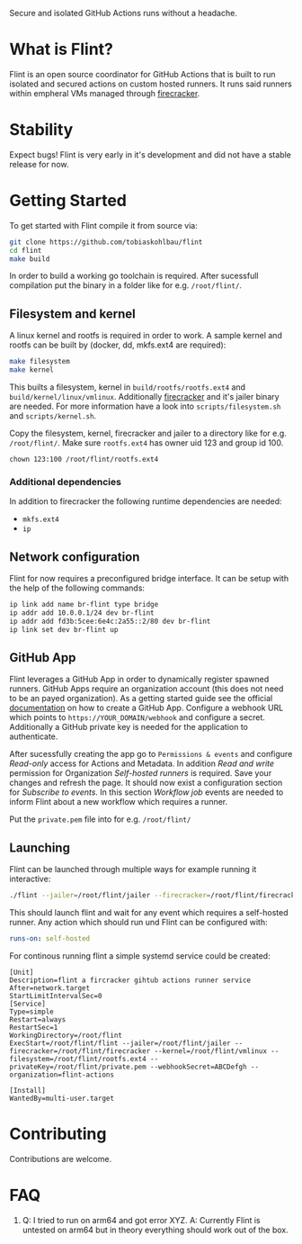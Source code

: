 Secure and isolated GitHub Actions runs without a headache.

# What is Flint?
Flint is an open source coordinator for GitHub Actions that is built to run isolated and secured actions on custom hosted runners.
It runs said runners within empheral VMs managed through [firecracker](https://github.com/firecracker-microvm/firecracker).

# Stability

Expect bugs! Flint is very early in it's development and did not have a stable release for now.

# Getting Started

To get started with Flint compile it from source via:

```sh
git clone https://github.com/tobiaskohlbau/flint
cd flint
make build
````

In order to build a working go toolchain is required. After sucessfull compilation put the binary in a folder like for
e.g. `/root/flint/`.

## Filesystem and kernel
A linux kernel and rootfs is required in order to work. A sample kernel and rootfs can be built by (docker, dd, mkfs.ext4 are required):

```sh
make filesystem
make kernel
```

This builts a filesystem, kernel in `build/rootfs/rootfs.ext4` and `build/kernel/linux/vmlinux`. Additionally
[firecracker](https://github.com/firecracker-microvm/firecracker) and it's jailer binary are needed.
For more information have a look into `scripts/filesystem.sh` and `scripts/kernel.sh`.

Copy the filesystem, kernel, firecracker and jailer to a directory like for e.g. `/root/flint/`. Make sure `rootfs.ext4`
has owner uid 123 and group id 100.

`chown 123:100 /root/flint/rootfs.ext4`

### Additional dependencies

In addition to firecracker the following runtime dependencies are needed:

- `mkfs.ext4`
- `ip`

## Network configuration

Flint for now requires a preconfigured bridge interface. It can be setup with the help of the following commands:

```sh
ip link add name br-flint type bridge
ip addr add 10.0.0.1/24 dev br-flint
ip addr add fd3b:5cee:6e4c:2a55::2/80 dev br-flint
ip link set dev br-flint up
```

## GitHub App

Flint leverages a GitHub App in order to dynamically register spawned runners. GitHub Apps require an organization
account (this does not need to be an payed organization). As a getting started guide see the official [documentation](bhttps://docs.github.com/en/apps/creating-github-apps/creating-github-apps/creating-a-github-app)
on how to create a GitHub App. Configure a webhook URL which points to `https://YOUR_DOMAIN/webhook` and configure
a secret. Additionally a GitHub private key is needed for the application to authenticate.

After sucessfully creating the app go to `Permissions & events` and configure _Read-only_ access for Actions and Metadata.
In addition _Read and write_ permission for Organization _Self-hosted runners_ is required. Save your changes and refresh
the page. It should now exist a configuration section for _Subscribe to events_. In this section _Workflow job_ events
are needed to inform Flint about a new workflow which requires a runner.

Put the `private.pem` file into for e.g. `/root/flint/`

## Launching

Flint can be launched through multiple ways for example running it interactive:

```sh
./flint --jailer=/root/flint/jailer --firecracker=/root/flint/firecracker --kernel=/root/flint/vmlinux --filesystem=/root/flint/rootfs.ext4 --privateKey=/root/flint/private.pem --webhookSecret=ABCDefgh --organization=flint-actions
```

This should launch flint and wait for any event which requires a self-hosted runner. Any action which should run und Flint
can be configured with:


```YAML
runs-on: self-hosted
```


For continous running flint a simple systemd service could be created:

```
[Unit]
Description=flint a fircracker gihtub actions runner service
After=network.target
StartLimitIntervalSec=0
[Service]
Type=simple
Restart=always
RestartSec=1
WorkingDirectory=/root/flint
ExecStart=/root/flint/flint --jailer=/root/flint/jailer --firecracker=/root/flint/firecracker --kernel=/root/flint/vmlinux --filesystem=/root/flint/rootfs.ext4 --privateKey=/root/flint/private.pem --webhookSecret=ABCDefgh --organization=flint-actions

[Install]
WantedBy=multi-user.target
```

# Contributing

Contributions are welcome.

# FAQ

1. Q: I tried to run on arm64 and got error XYZ.
   A: Currently Flint is untested on arm64 but in theory everything should work out of the box.

